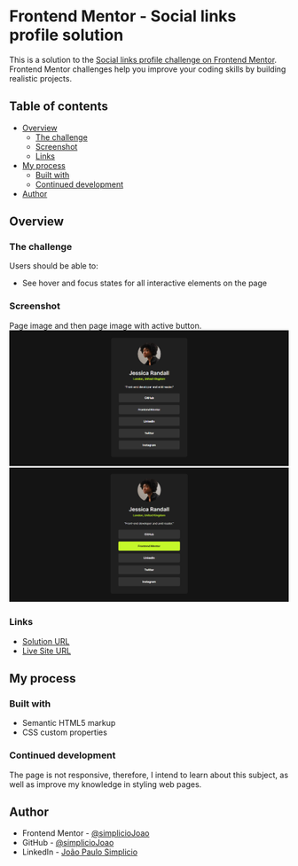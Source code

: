 # Frontend Mentor - Social links profile solution

This is a solution to the [Social links profile challenge on Frontend Mentor](https://www.frontendmentor.io/challenges/social-links-profile-UG32l9m6dQ). Frontend Mentor challenges help you improve your coding skills by building realistic projects. 

## Table of contents

- [Overview](#overview)
  - [The challenge](#the-challenge)
  - [Screenshot](#screenshot)
  - [Links](#links)
- [My process](#my-process)
  - [Built with](#built-with)
  - [Continued development](#continued-development)
- [Author](#author)

## Overview

### The challenge

Users should be able to:

- See hover and focus states for all interactive elements on the page

### Screenshot

Page image and then page image with active button.
![](./design/desktop-solution.png)
![](./design/active-states-solution.png)

### Links

- [Solution URL](https://github.com/simplicioJoao/frontend-mentor-social-links-profile)
- [Live Site URL](https://simpliciojoao.github.io/frontend-mentor-social-links-profile/)

## My process

### Built with

- Semantic HTML5 markup
- CSS custom properties

### Continued development

The page is not responsive, therefore, I intend to learn about this subject, as well as improve my knowledge in styling web pages.

## Author

- Frontend Mentor - [@simplicioJoao](https://www.frontendmentor.io/profile/simplicioJoao)
- GitHub - [@simplicioJoao](https://github.com/simplicioJoao)
- LinkedIn - [João Paulo Simplicio](https://www.linkedin.com/in/joão-paulo-simplicio-612bb025a)
